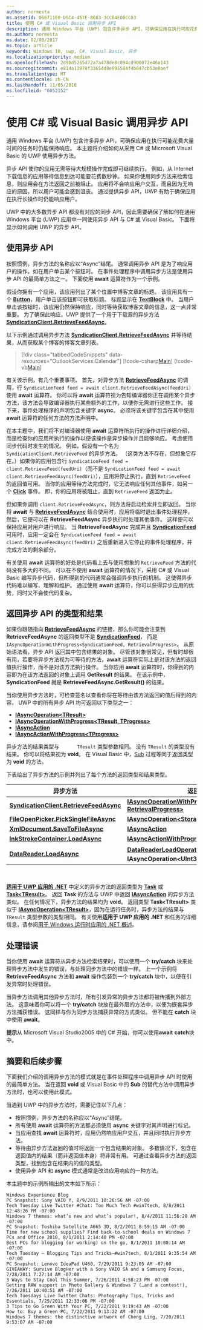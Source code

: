 ```yaml
---
author: normesta
ms.assetid: 066711E0-D5C4-467E-8683-3CC64EDBCC83
title: 使用 C# 或 Visual Basic 调用异步 API
description: 通用 Windows 平台 (UWP) 包含许多异步 API，可确保应用在执行可能花费大量时间的任务时仍能保持响应。
ms.author: normesta
ms.date: 02/08/2017
ms.topic: article
keywords: Windows 10, uwp, C#, Visual Basic, 异步
ms.localizationpriority: medium
ms.openlocfilehash: 2d9bd5265d72a7a478de8c094cd900072e46a143
ms.sourcegitcommit: e814a13978f33654d8e995584f4b047cb53e0aef
ms.translationtype: MT
ms.contentlocale: zh-CN
ms.lasthandoff: 11/05/2018
ms.locfileid: "6052152"
---
```

# <a name="call-asynchronous-apis-in-c-or-visual-basic"></a>使用 C# 或 Visual Basic 调用异步 API



通用 Windows 平台 (UWP) 包含许多异步 API，可确保应用在执行可能花费大量时间的任务时仍能保持响应。 本主题将介绍如何从采用 C# 或 Microsoft Visual Basic 的 UWP 使用异步方法。

异步 API 使你的应用无需等待大规模操作完成即可继续执行。 例如，从 Internet 下载信息的应用等待信息到达可能要花费数秒钟。 如果你使用同步方法来检索信息，则应用会在方法返回之前被阻止。 应用将不会响应用户交互，而且因为无响应的原因，所以用户可能会感到沮丧。 通过提供异步 API，UWP 有助于确保应用在执行长操作时仍能响应用户。

UWP 中的大多数异步 API 都没有对应的同步 API，因此需要确保了解如何在通用 Windows 平台 (UWP) 应用中一同使用异步 API 与 C# 或 Visual Basic。 下面将显示如何调用 UWP 的异步 API。

## <a name="using-asynchronous-apis"></a>使用异步 API


按照惯例，异步方法的名称应以“Async”结尾。 通常调用异步 API 是为了响应用户的操作，如在用户单击某个按钮时。 在事件处理程序中调用异步方法是使用异步 API 的最简单方法之一。 下面使用 **await** 运算符作为一个示例。

假设你拥有一个应用，该应用列出了某个位置中博客文章的标题。 该应用具有一个 [**Button**](https://msdn.microsoft.com/library/windows/apps/BR209265)，用户单击该按钮即可获取标题。 标题显示在 [**TextBlock**](https://msdn.microsoft.com/library/windows/apps/BR209652) 中。 当用户单击该按钮时，该应用仍然保持响应，同时等待获取博客文章的信息，这一点非常重要。 为了确保此响应，UWP 提供了一个用于下载源的异步方法 [**SyndicationClient.RetrieveFeedAsync**](https://msdn.microsoft.com/library/windows/apps/BR243460)。

以下示例通过调用异步方法 [**SyndicationClient.RetrieveFeedAsync**](https://msdn.microsoft.com/library/windows/apps/BR243460) 并等待结果，从而获取某个博客的博客文章列表。

> [!div class="tabbedCodeSnippets" data-resources="OutlookServices.Calendar"]
[!code-csharp[Main](./AsyncSnippets/csharp/MainPage.xaml.cs#SnippetDownloadRSS)]
[!code-vb[Main](./AsyncSnippets/vbnet/MainPage.xaml.vb#SnippetDownloadRSS)]

有关该示例，有几个重要事项。 首先，对异步方法 [**RetrieveFeedAsync**](https://msdn.microsoft.com/library/windows/apps/BR243460) 的调用，行 `SyndicationFeed feed = await client.RetrieveFeedAsync(feedUri)` 使用 **await** 运算符。 你可以将 **await** 运算符视为告知编译器你正在调用某个异步方法，该方法会导致编译器执行某些额外的工作，以便你无需进行这些工作。 接下来，事件处理程序的声明包含关键字 **async**。 必须将该关键字包含在其中使用 **await** 运算符的任何方法的方法声明中。

在本主题中，我们将不对编译器使用 **await** 运算符所执行的操作进行详细介绍，而是检查你的应用所执行的操作以便该操作是异步操作并且能够响应。 考虑使用同步代码时发生的情况。 例如，假设有一个名为 `SyndicationClient.RetrieveFeed` 的异步方法。 （这类方法不存在，但想象它存在。）如果你的应用包含行 `SyndicationFeed feed = client.RetrieveFeed(feedUri)`（而不是 `SyndicationFeed feed = await client.RetrieveFeedAsync(feedUri)`），应用将停止执行，直到 `RetrieveFeed` 的返回值可用。 当你的应用等待方法完成时，它无法响应任何其他事件，如另一个 [**Click**](https://msdn.microsoft.com/library/windows/apps/BR227737) 事件。 即，你的应用将被阻止，直到 `RetrieveFeed` 返回为止。

但如果你调用 `client.RetrieveFeedAsync`，则方法将启动检索并立即返回。 当你将 **await** 与 [**RetrieveFeedAsync**](https://msdn.microsoft.com/library/windows/apps/BR243460) 结合使用时，应用将临时退出事件处理程序。 然后，它便可以在 **RetrieveFeedAsync** 异步执行时处理其他事件。 这样便可以保持应用对用户进行响应。 当 **RetrieveFeedAsync** 完成并且 [**SyndicationFeed**](https://msdn.microsoft.com/library/windows/apps/BR243485) 可用时，应用一定会在 `SyndicationFeed feed = await client.RetrieveFeedAsync(feedUri)` 之后重新进入它停止的事件处理程序，并完成方法的剩余部分。

有关使用 **await** 运算符的好处是代码看上去与使用想象的 `RetrieveFeed` 方法的代码没有多大的不同。 可以在不使用 **await** 运算符的情况下，采用 C# 或 Visual Basic 编写异步代码，但所得到的代码通常会强调异步执行的机制。 这使得异步代码难以编写、理解和维护。 通过使用 **await** 运算符，你可以获得异步应用的优势，同时又不会使代码复杂。

## <a name="return-types-and-results-of-asynchronous-apis"></a>返回异步 API 的类型和结果


如果你跟随指向 [**RetrieveFeedAsync**](https://msdn.microsoft.com/library/windows/apps/BR243460) 的链接，那么你可能会注意到 **RetrieveFeedAsync** 的返回类型不是 [**SyndicationFeed**](https://msdn.microsoft.com/library/windows/apps/BR243485)， 而是 `IAsyncOperationWithProgress<SyndicationFeed, RetrievalProgress>`。 从原始语法看，异步 API 返回其中包含结果的对象。 尽管该对象很常见，但有时却很有用，若要将异步方法视为可等待的方法，**await** 运算符实际上是对该方法的返回值执行操作，而不是对该方法执行操作。 当你应用 **await** 运算符时，你得到的内容即为在该方法返回的对象上调用 **GetResult** 的结果。 在该示例中，**SyndicationFeed** 就是 **RetrieveFeedAsync.GetResult()** 的结果。

当你使用异步方法时，可检查签名以查看你将在等待由该方法返回的值后得到的内容。 UWP 中的所有异步 API 均可返回以下类型之一：

-   [**IAsyncOperation&lt;TResult&gt;**](https://msdn.microsoft.com/library/windows/apps/BR206598)
-   [**IAsyncOperationWithProgress&lt;TResult, TProgress&gt;**](https://msdn.microsoft.com/library/windows/apps/BR206594)
-   [**IAsyncAction**](https://msdn.microsoft.com/library/windows/apps/windows.foundation.iasyncaction.aspx)
-   [**IAsyncActionWithProgress&lt;TProgress&gt;**](https://msdn.microsoft.com/library/windows/apps/br206581.aspx)

异步方法的结果类型与 `      TResult` 类型参数相同。 没有 `TResult` 的类型没有结果。 你可以将结果视为 **void**。 在 Visual Basic 中，[Sub](https://msdn.microsoft.com/library/windows/apps/xaml/831f9wka.aspx) 过程等同于返回类型为 **void** 的方法。

下表给出了异步方法的示例并列出了每个方法的返回类型和结果类型。

| 异步方法                                                                           | 返回类型                                                                                                                                        | 结果类型                                       |
|-----------------------------------------------------------------------------------------------|----------------------------------------------------------------------------------------------------------------------------------------------------|---------------------------------------------------|
| [**SyndicationClient.RetrieveFeedAsync**](https://msdn.microsoft.com/library/windows/apps/BR243460)     | [**IAsyncOperationWithProgress&lt;SyndicationFeed, RetrievalProgress&gt;**](https://msdn.microsoft.com/library/windows/apps/BR206594)                                 | [**SyndicationFeed**](https://msdn.microsoft.com/library/windows/apps/BR243485) |
| [**FileOpenPicker.PickSingleFileAsync**](https://msdn.microsoft.com/library/windows/apps/JJ635275) | [**IAsyncOperation&lt;StorageFile&gt;**](https://msdn.microsoft.com/library/windows/apps/BR206598)                                                                                | [**StorageFile**](https://msdn.microsoft.com/library/windows/apps/BR227171)          |
| [**XmlDocument.SaveToFileAsync**](https://msdn.microsoft.com/library/windows/apps/BR206284)                 | [**IAsyncAction**](https://msdn.microsoft.com/library/windows/apps/windows.foundation.iasyncaction.aspx)                                                                                                           | **void**                                          |
| [**InkStrokeContainer.LoadAsync**](https://msdn.microsoft.com/library/windows/apps/Hh701757)               | [**IAsyncActionWithProgress&lt;UInt64&gt;**](https://msdn.microsoft.com/library/windows/apps/br206581.aspx)                                                                   | **void**                                          |
| [**DataReader.LoadAsync**](https://msdn.microsoft.com/library/windows/apps/BR208135)                            | [**DataReaderLoadOperation**](https://msdn.microsoft.com/library/windows/apps/BR208120)，实现 **IAsyncOperation&lt;UInt32&gt;** 的自定义结果类。 | [**UInt32**](https://msdn.microsoft.com/library/windows/apps/br206598.aspx)                     |

 

[**适用于 UWP 应用的 .NET**](https://msdn.microsoft.com/library/windows/apps/xaml/br230232.aspx) 中定义的异步方法的返回类型为 [**Task**](https://msdn.microsoft.com/library/windows/apps/xaml/system.threading.tasks.task.aspx) 或 [**Task&lt;TResult&gt;**](https://msdn.microsoft.com/library/windows/apps/xaml/dd321424.aspx)。 返回 **Task** 的方法与 UWP 中返回 [**IAsyncAction**](https://msdn.microsoft.com/library/windows/apps/windows.foundation.iasyncaction.aspx) 的异步方法类似。 在任何情况下，异步方法的结果均为 **void**。 返回类型 **Task&lt;TResult&gt;** 类似于 [**IAsyncOperation&lt;TResult&gt;**](https://msdn.microsoft.com/library/windows/apps/BR206598)，因为在运行任务时，异步方法的结果与 `TResult` 类型参数的类型相同。 有关使用**适用于 UWP 应用的 .NET** 和任务的详细信息，请参阅[用于 Windows 运行时应用的 .NET 概述](https://msdn.microsoft.com/library/windows/apps/xaml/br230302.aspx)。

## <a name="handling-errors"></a>处理错误


当你使用 **await** 运算符从异步方法检索结果时，可以使用一个 **try/catch** 块来处理异步方法中发生的错误，与处理同步方法中的错误一样。 上一个示例将 **RetrieveFeedAsync** 方法和 **await** 操作包装到一个 **try/catch** 块中，以便在引发异常时处理错误。

当异步方法调用其他异步方法时，所有引发异常的异步方法都将被传播到外部方法。 这意味着你可以将一个 **try/catch** 块放在最外层的方法中，以便为嵌套异步方法捕获错误。 这同样与你为同步方法捕获异常的方式类似。 但不能在 **catch** 块中使用 **await**。

**提示**从 Microsoft Visual Studio2005 中的 C# 开始，你可以使用**await** **catch**块中。

## <a name="summary-and-next-steps"></a>摘要和后续步骤

下面我们介绍的调用异步方法的模式就是在事件处理程序中调用异步 API 时使用的最简单方法。 当在返回 **void** 或 Visual Basic 中的 **Sub** 的替代方法中调用异步方法时，也可以使用此模式。

当遇到 UWP 中的异步方法时，需要记住以下几点：

-   按照惯例，异步方法的名称应以“Async”结尾。
-   所有使用 **await** 运算符的方法都必须使用 **async** 关键字对其声明进行标记。
-   当应用查找 **await** 运算符时，应用仍然响应用户交互，并且同时执行异步方法。
-   等待由异步方法返回的值时将返回一个包含结果的对象。 多数情况下，包含在返回值内的结果（而非返回值本身）将非常有用。 可通过查看异步方法的返回类型，找到包含在结果内的值的类型。
-   使用异步 API 和 **async** 模式通常是改进应用响应的一种方法。

本主题中的示例所输出的文本如下所示：

``` syntax
Windows Experience Blog
PC Snapshot: Sony VAIO Y, 8/9/2011 10:26:56 AM -07:00
Tech Tuesday Live Twitter #Chat: Too Much Tech #win7tech, 8/8/2011 12:48:26 PM -07:00
Windows 7 themes: what’s new and what’s popular!, 8/4/2011 11:56:28 AM -07:00
PC Snapshot: Toshiba Satellite A665 3D, 8/2/2011 8:59:15 AM -07:00
Time for new school supplies? Find back-to-school deals on Windows 7 PCs and Office 2010, 8/1/2011 2:14:40 PM -07:00
Best PCs for blogging (or working) on the go, 8/1/2011 10:08:14 AM -07:00
Tech Tuesday – Blogging Tips and Tricks–#win7tech, 8/1/2011 9:35:54 AM -07:00
PC Snapshot: Lenovo IdeaPad U460, 7/29/2011 9:23:05 AM -07:00
GIVEAWAY: Survive BlogHer with a Sony VAIO SA and a Samsung Focus, 7/28/2011 7:27:14 AM -07:00
3 Ways to Stay Cool This Summer, 7/26/2011 4:58:23 PM -07:00
Getting RAW support in Photo Gallery & Windows 7 (…and a contest!), 7/26/2011 10:40:51 AM -07:00
Tech Tuesdays Live Twitter Chats: Photography Tips, Tricks and Essentials, 7/25/2011 12:33:06 PM -07:00
3 Tips to Go Green With Your PC, 7/22/2011 9:19:43 AM -07:00
How to: Buy a Green PC, 7/22/2011 9:13:22 AM -07:00
Windows 7 themes: the distinctive artwork of Cheng Ling, 7/20/2011 9:53:07 AM -07:00
```

